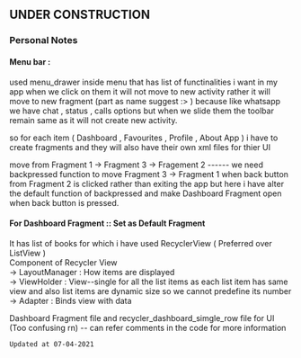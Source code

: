 ## UNDER CONSTRUCTION


### Personal Notes 


#### Menu bar : </br>
used menu_drawer inside menu that has list of functinalities i want in my app
when we click on them it will not move to new activity rather it will move to new fragment (part as name suggest :> ) because like whatsapp we have chat , status , calls options but when we slide them the toolbar remain same as it will not create new activity. </br>

so for each item ( Dashboard , Favourites , Profile , About App ) i have to create fragments and they will also have their own xml files for thier UI  </br>

move from Fragment 1 -> Fragment 3 -> Fragement 2 ------ we need backpressed function to move Fragment 3 -> Fragment 1 when back button from Fragment 2 is clicked rather than exiting the app but here i have alter the default function of backpressed and make Dashboard Fragment open when back button is pressed.




#### For Dashboard Fragment :: Set as Default Fragment

It has list of books for which i have used RecyclerView ( Preferred over ListView ) </br>
   Component of Recycler View </br>
   -> LayoutManager : How items are displayed </br>
   -> ViewHolder : View--single for all the list items as each list item has same view and also list items are dynamic size so we cannot predefine its number </br>
   -> Adapter : Binds view with data </br>
   
   Dashboard Fragment file and recycler_dashboard_simgle_row file for UI
   (Too confusing rn)
    -- can refer comments in the code for more information
    
    
    Updated at 07-04-2021
   
